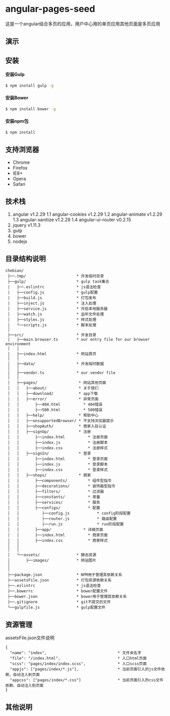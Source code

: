 # angular-pages-seed
这是一个angular结合多页的应用，用户中心用的单页应用其他页面是多页应用

## 演示

## 安装

#### 安装Gulp
```sh
$ npm install gulp -g
```
#### 安装Bower
```sh
$ npm install bower -g
```
#### 安装npm包
```sh
$ npm install
```


## 支持浏览器

* Chrome
* Firefox
* IE8+
* Opera
* Safari

   
## 技术栈

 1. angular v1.2.29
 1.1 angular-cookies v1.2.29
 1.2 angular-animate v1.2.29
 1.3 angular-sanitize v1.2.29
 1.4 angular-ui-router v0.2.15
 2. jquery v1.11.3
 3. gulp 
 4. bower
 5. nodejs
        
    

## 目录结构说明

```
chebian/
 ├──.tmp/                      * 开发临时目录
 ├──gulp/                      * gulp task集合
 |   ├──.eslintrc              * js语法检查
 |   ├──config.js              * gulp配置
 |   ├──build.js               * 打包发布
 |   ├──inject.js              * 注入处理
 │   ├──service.js             * 开启本地服务器
 │   ├──watch.js               * 监听文件处理
 │   ├──styles.js              * 样式处理
 │   └──scripts.js             * 脚本处理
 │
 ├──src/                       * 开发目录
 |   ├──main.browser.ts        * our entry file for our browser environment
 │   │
 |   ├──index.html             * 网站首页
 │   │
 │   ├──data/                  * 开发临时数据
 │   │
 |   ├──vendor.ts              * our vendor file
 │   │
 │   ├──pages/                  * 网站其他页面
 │   │   ├──about/              * 关于我们
 │   │   ├──download/           * app下载
 │   │   ├──error/              * 异常页面
 │   │       ├──404.html          * 404错误
 │   │       ├──500.html          * 500错误
 │   │   ├──help/               * 帮助中心
 │   │   ├──unsupportedBrowser/ * 不支持浏览器提示
 │   │   ├──shopAuth/           * 商家入驻认证
 │   │   ├──signUp/             * 注册
 │   │       ├──index.html          * 注册页面
 │   │       ├──index.js            * 注册脚本
 │   │       ├──index.css           * 注册样式
 │   │   ├──signIn/             * 登录
 │   │       ├──index.html          * 登录页面
 │   │       ├──index.js            * 登录脚本
 │   │       ├──index.css           * 登录样式
 │   │   ├──shops/              * 商家
 │   │       ├──components/         * 组件型指令
 │   │       ├──decorations/        * 装饰器型指令
 │   │       ├──filters/            * 过滤器
 │   │       ├──constants/          * 常量
 │   │       ├──services/           * 服务
 │   │       ├──configs/            * 配置
 │   │          ├──config.js            * config阶段配置
 │   │          ├──router.js            * 路由配置
 │   │          ├──run.js               * run阶段配置
 │   │       ├──app/              * 详细页面
 │   │       ├──index.html          * 商家页面
 │   │       ├──index.css           * 商家样式
 │   │
 │   │
 │   └──assets/                * 静态资源
 │       ├──images/            * 网站图片
 │
 │
 ├──package.json               * NPM用于管理其依赖关系
 ├──assetsFile.json            * 打包资源依赖关系
 ├──.eslintrc                  * js语法检查
 ├──.bowerrc                   * bower配置文件
 ├──bower.json                 * bower用于管理其依赖关系
 ├──.gitignore                 * git不提交的文件
 └──gulpfile.js                * gulp配置文件

```

## 资源管理
assetsFile.json文件说明
```
{
  "name": "index",                               * 文件夹名字  
  "file": "/index.html",                         * 入口html页面
  "scss": "pages/index/index.scss",              * 入口scss页面
  "appjs": ["pages/index/*.js"],                 * 当前页面引入的js文件依赖，自动注入到页面
  "appcss": ["pages/index/*.css"]                * 当前页面引入的css文件依赖，自动注入到页面
}
```

## 其他说明




